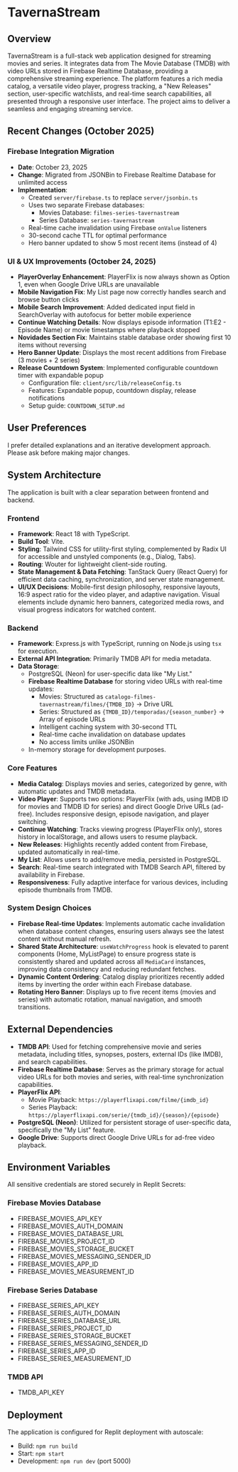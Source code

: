 # TavernaStream

## Overview

TavernaStream is a full-stack web application designed for streaming movies and series. It integrates data from The Movie Database (TMDB) with video URLs stored in Firebase Realtime Database, providing a comprehensive streaming experience. The platform features a rich media catalog, a versatile video player, progress tracking, a "New Releases" section, user-specific watchlists, and real-time search capabilities, all presented through a responsive user interface. The project aims to deliver a seamless and engaging streaming service.

## Recent Changes (October 2025)

### Firebase Integration Migration
- **Date**: October 23, 2025
- **Change**: Migrated from JSONBin to Firebase Realtime Database for unlimited access
- **Implementation**:
  - Created `server/firebase.ts` to replace `server/jsonbin.ts`
  - Uses two separate Firebase databases:
    - Movies Database: `filmes-series-tavernastream`
    - Series Database: `series-tavernastream`
  - Real-time cache invalidation using Firebase `onValue` listeners
  - 30-second cache TTL for optimal performance
  - Hero banner updated to show 5 most recent items (instead of 4)

### UI & UX Improvements (October 24, 2025)
- **PlayerOverlay Enhancement**: PlayerFlix is now always shown as Option 1, even when Google Drive URLs are unavailable
- **Mobile Navigation Fix**: My List page now correctly handles search and browse button clicks
- **Mobile Search Improvement**: Added dedicated input field in SearchOverlay with autofocus for better mobile experience
- **Continue Watching Details**: Now displays episode information (T1:E2 - Episode Name) or movie timestamps where playback stopped
- **Novidades Section Fix**: Maintains stable database order showing first 10 items without reversing
- **Hero Banner Update**: Displays the most recent additions from Firebase (3 movies + 2 series)
- **Release Countdown System**: Implemented configurable countdown timer with expandable popup
  - Configuration file: `client/src/lib/releaseConfig.ts`
  - Features: Expandable popup, countdown display, release notifications
  - Setup guide: `COUNTDOWN_SETUP.md`

## User Preferences

I prefer detailed explanations and an iterative development approach. Please ask before making major changes.

## System Architecture

The application is built with a clear separation between frontend and backend.

### Frontend
- **Framework**: React 18 with TypeScript.
- **Build Tool**: Vite.
- **Styling**: Tailwind CSS for utility-first styling, complemented by Radix UI for accessible and unstyled components (e.g., Dialog, Tabs).
- **Routing**: Wouter for lightweight client-side routing.
- **State Management & Data Fetching**: TanStack Query (React Query) for efficient data caching, synchronization, and server state management.
- **UI/UX Decisions**: Mobile-first design philosophy, responsive layouts, 16:9 aspect ratio for the video player, and adaptive navigation. Visual elements include dynamic hero banners, categorized media rows, and visual progress indicators for watched content.

### Backend
- **Framework**: Express.js with TypeScript, running on Node.js using `tsx` for execution.
- **External API Integration**: Primarily TMDB API for media metadata.
- **Data Storage**:
    - PostgreSQL (Neon) for user-specific data like "My List."
    - **Firebase Realtime Database** for storing video URLs with real-time updates:
      - Movies: Structured as `catalogo-filmes-tavernastream/filmes/{TMDB_ID}` -> Drive URL
      - Series: Structured as `{TMDB_ID}/temporadas/{season_number}` -> Array of episode URLs
      - Intelligent caching system with 30-second TTL
      - Real-time cache invalidation on database updates
      - No access limits unlike JSONBin
    - In-memory storage for development purposes.

### Core Features
- **Media Catalog**: Displays movies and series, categorized by genre, with automatic updates and TMDB metadata.
- **Video Player**: Supports two options: PlayerFlix (with ads, using IMDB ID for movies and TMDB ID for series) and direct Google Drive URLs (ad-free). Includes responsive design, episode navigation, and player switching.
- **Continue Watching**: Tracks viewing progress (PlayerFlix only), stores history in localStorage, and allows users to resume playback.
- **New Releases**: Highlights recently added content from Firebase, updated automatically in real-time.
- **My List**: Allows users to add/remove media, persisted in PostgreSQL.
- **Search**: Real-time search integrated with TMDB Search API, filtered by availability in Firebase.
- **Responsiveness**: Fully adaptive interface for various devices, including episode thumbnails from TMDB.

### System Design Choices
- **Firebase Real-time Updates**: Implements automatic cache invalidation when database content changes, ensuring users always see the latest content without manual refresh.
- **Shared State Architecture**: `useWatchProgress` hook is elevated to parent components (Home, MyListPage) to ensure progress state is consistently shared and updated across all `MediaCard` instances, improving data consistency and reducing redundant fetches.
- **Dynamic Content Ordering**: Catalog display prioritizes recently added items by inverting the order within each Firebase database.
- **Rotating Hero Banner**: Displays up to five recent items (movies and series) with automatic rotation, manual navigation, and smooth transitions.

## External Dependencies

- **TMDB API**: Used for fetching comprehensive movie and series metadata, including titles, synopses, posters, external IDs (like IMDB), and search capabilities.
- **Firebase Realtime Database**: Serves as the primary storage for actual video URLs for both movies and series, with real-time synchronization capabilities.
- **PlayerFlix API**:
    - Movie Playback: `https://playerflixapi.com/filme/{imdb_id}`
    - Series Playback: `https://playerflixapi.com/serie/{tmdb_id}/{season}/{episode}`
- **PostgreSQL (Neon)**: Utilized for persistent storage of user-specific data, specifically the "My List" feature.
- **Google Drive**: Supports direct Google Drive URLs for ad-free video playback.

## Environment Variables

All sensitive credentials are stored securely in Replit Secrets:

### Firebase Movies Database
- FIREBASE_MOVIES_API_KEY
- FIREBASE_MOVIES_AUTH_DOMAIN
- FIREBASE_MOVIES_DATABASE_URL
- FIREBASE_MOVIES_PROJECT_ID
- FIREBASE_MOVIES_STORAGE_BUCKET
- FIREBASE_MOVIES_MESSAGING_SENDER_ID
- FIREBASE_MOVIES_APP_ID
- FIREBASE_MOVIES_MEASUREMENT_ID

### Firebase Series Database
- FIREBASE_SERIES_API_KEY
- FIREBASE_SERIES_AUTH_DOMAIN
- FIREBASE_SERIES_DATABASE_URL
- FIREBASE_SERIES_PROJECT_ID
- FIREBASE_SERIES_STORAGE_BUCKET
- FIREBASE_SERIES_MESSAGING_SENDER_ID
- FIREBASE_SERIES_APP_ID
- FIREBASE_SERIES_MEASUREMENT_ID

### TMDB API
- TMDB_API_KEY

## Deployment

The application is configured for Replit deployment with autoscale:
- Build: `npm run build`
- Start: `npm start`
- Development: `npm run dev` (port 5000)
